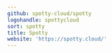 ```yaml
---
github: spotty-cloud/spotty
logohandle: spottycloud
sort: spotty
title: Spotty
website: 'https://spotty.cloud/'
---
```

